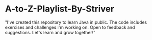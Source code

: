 # A-to-Z-Playlist-By-Striver
"I've created this repository to learn Java in public. The code includes exercises and challenges I'm working on. Open to feedback and suggestions. Let's learn and grow together!"
